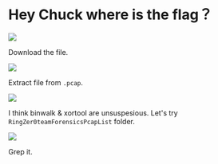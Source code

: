 # **Hey Chuck where is the flag？**
![](https://i.imgur.com/1qvWrsG.png)

Download the file.

![](https://i.imgur.com/qx4AfRu.png)

Extract file from `.pcap`.

![](https://i.imgur.com/QbYcCSU.png)

I think binwalk & xortool are unsuspesious.
Let's try `RingZer0teamForensicsPcapList` folder.

![](https://i.imgur.com/Q93THWr.png)

Grep it.
